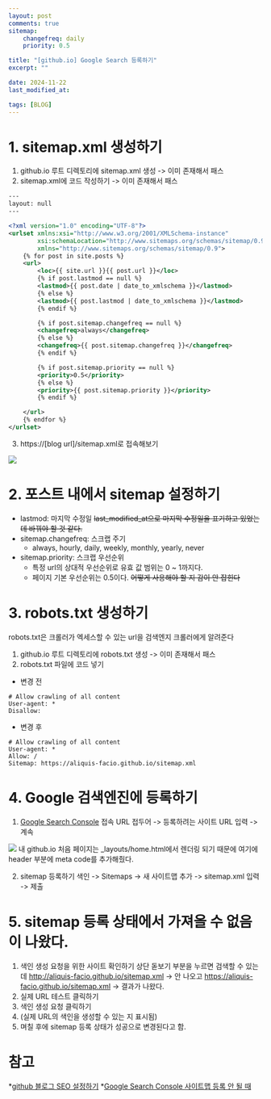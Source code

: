 ```yaml
---
layout: post
comments: true
sitemap:
    changefreq: daily
    priority: 0.5

title: "[github.io] Google Search 등록하기"
excerpt: ""

date: 2024-11-22
last_modified_at: 

tags: [BLOG]
---
```


# 1. sitemap.xml 생성하기
1. github.io 루트 디렉토리에 sitemap.xml 생성
-> 이미 존재해서 패스
2. sitemap.xml에 코드 작성하기
-> 이미 존재해서 패스
```xml
---
layout: null
---

<?xml version="1.0" encoding="UTF-8"?>
<urlset xmlns:xsi="http://www.w3.org/2001/XMLSchema-instance"
        xsi:schemaLocation="http://www.sitemaps.org/schemas/sitemap/0.9 http://www.sitemaps.org/schemas/sitemap/0.9/sitemap.xsd"
        xmlns="http://www.sitemaps.org/schemas/sitemap/0.9">
    {% for post in site.posts %}
    <url>
        <loc>{{ site.url }}{{ post.url }}</loc>
        {% if post.lastmod == null %}
        <lastmod>{{ post.date | date_to_xmlschema }}</lastmod>
        {% else %}
        <lastmod>{{ post.lastmod | date_to_xmlschema }}</lastmod>
        {% endif %}

        {% if post.sitemap.changefreq == null %}
        <changefreq>always</changefreq>
        {% else %}
        <changefreq>{{ post.sitemap.changefreq }}</changefreq>
        {% endif %}

        {% if post.sitemap.priority == null %}
        <priority>0.5</priority>
        {% else %}
        <priority>{{ post.sitemap.priority }}</priority>
        {% endif %}

    </url>
    {% endfor %}
</urlset>
```
3. https://[blog url]/sitemap.xml로 접속해보기
<img src = "https://cdn.jsdelivr.net/gh/aliquis-facio/aliquis-facio.github.io@master/_image/2024-11-22-1.png?raw=true">

# 2. 포스트 내에서 sitemap 설정하기
* lastmod: 마지막 수정일
~~last_modified_at으로 마지막 수정일을 표기하고 있었는데 바꿔야 할 것 같다.~~
* sitemap.changefreq: 스크랩 주기
    * always, hourly, daily, weekly, monthly, yearly, never
* sitemap.priority: 스크랩 우선순위
    * 특정 url의 상대적 우선순위로 유효 값 범위는 0 ~ 1까지다.
    * 페이지 기본 우선순위는 0.5이다.
~~어떻게 사용해야 할 지 감이 안 잡힌다~~

# 3. robots.txt 생성하기
robots.txt은 크롤러가 엑세스할 수 있는 url을 검색엔지 크롤러에게 알려준다
1. github.io 루트 디렉토리에 robots.txt 생성
-> 이미 존재해서 패스
2. robots.txt 파일에 코드 넣기
* 변경 전
```
# Allow crawling of all content
User-agent: *
Disallow: 
```

* 변경 후
```
# Allow crawling of all content
User-agent: *
Allow: /
Sitemap: https://aliquis-facio.github.io/sitemap.xml
```

# 4. Google 검색엔진에 등록하기
1. [Google Search Console](https://search.google.com/search-console) 접속
URL 접두어 -> 등록하려는 사이트 URL 입력 -> 계속
<img src = "https://cdn.jsdelivr.net/gh/aliquis-facio/aliquis-facio.github.io@master/_image/2024-11-22-2.png?raw=true">
내 github.io 처음 페이지는 _layouts/home.html에서 렌더링 되기 때문에 여기에 header 부분에 meta code를 추가해줬다.

2. sitemap 등록하기
색인 -> Sitemaps -> 새 사이트맵 추가 -> sitemap.xml 입력 -> 제출

# 5. sitemap 등록 상태에서 가져올 수 없음이 나왔다.
1. 색인 생성 요청을 위한 사이트 확인하기
상단 돋보기 부분을 누르면 검색할 수 있는데
http://aliquis-facio.github.io/sitemap.xml -> 안 나오고
https://aliquis-facio.github.io/sitemap.xml -> 결과가 나왔다.
2. 실제 URL 테스트 클릭하기
3. 색인 생성 요청 클릭하기
4. (실제 URL의 색인을 생성할 수 있는 지 표시됨)
5. 며칠 후에 sitemap 등록 상태가 성공으로 변경된다고 함.

# 참고
*[github 블로그 SEO 설정하기](https://ch3coo2ca.github.io/2022-05-02/github-blog-seo-settings)
*[Google Search Console 사이트맵 등록 안 될 때](https://gh96.tistory.com/59)